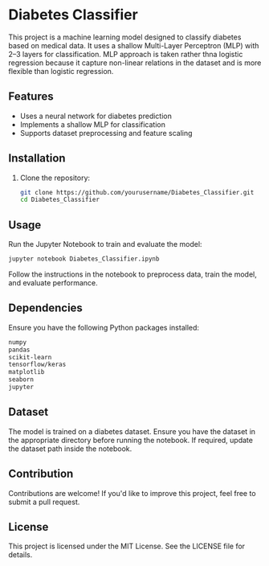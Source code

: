 # Diabetes Classifier

This project is a machine learning model designed to classify diabetes based on medical data. It uses a shallow Multi-Layer Perceptron (MLP) with 2–3 layers for classification. MLP approach is taken rather thna logistic regression because it capture non-linear relations in the dataset and is more flexible than logistic regression.

## Features
- Uses a neural network for diabetes prediction
- Implements a shallow MLP for classification
- Supports dataset preprocessing and feature scaling

## Installation

1. Clone the repository:
   ```sh
   git clone https://github.com/yourusername/Diabetes_Classifier.git
   cd Diabetes_Classifier
   ```

## Usage

Run the Jupyter Notebook to train and evaluate the model:

```sh
jupyter notebook Diabetes_Classifier.ipynb
```

Follow the instructions in the notebook to preprocess data, train the model, and evaluate performance.

## Dependencies
Ensure you have the following Python packages installed:
```sh
numpy
pandas
scikit-learn
tensorflow/keras
matplotlib
seaborn
jupyter
```

## Dataset
The model is trained on a diabetes dataset. Ensure you have the dataset in the appropriate directory before running the notebook. If required, update the dataset path inside the notebook.

## Contribution
Contributions are welcome! If you'd like to improve this project, feel free to submit a pull request.

## License
This project is licensed under the MIT License. See the LICENSE file for details.


